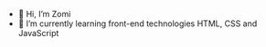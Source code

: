- 👋 Hi, I’m Zomi
- 🌱 I’m currently learning front-end technologies HTML, CSS and JavaScript

<!---
nzm23/nzm23 is a ✨ special ✨ repository because its `README.md` (this file) appears on your GitHub profile.
You can click the Preview link to take a look at your changes.
--->
